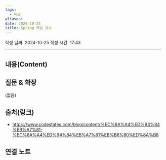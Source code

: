 ```yaml
---
tags:
  - 미완
aliases: 
date: 2024-10-25
title: Spring 핵심 요소
---
```

작성 날짜: 2024-10-25
작성 시간: 17:43


----
## 내용(Content)


## 질문 & 확장

(없음)

## 출처(링크)

- https://www.codestates.com/blog/content/%EC%8A%A4%ED%94%84%EB%A7%81-%EC%8A%A4%ED%94%84%EB%A7%81%EB%B6%80%ED%8A%B8

## 연결 노트




